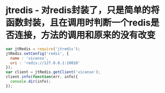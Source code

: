 # jtredis - 对redis封装了，只是简单的将函数封装，且在调用时判断一个redis是否连接，方法的调用和原来的没有改变


```js
var jtRedis = require('jtredis');
jtRedis.setConfig('redis', {
  name : 'vicanso',
  uri : 'redis://127.0.0.1:10010'
});
var client = jtRedis.getClient('vicanso');
client.info(function(err, info){
  console.dir(info);
});
```